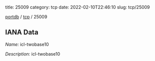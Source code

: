 title: 25009
category: tcp
date: 2022-02-10T22:46:10
slug: tcp/25009

[portdb](/) / [tcp](/category/tcp.html) / 25009


## IANA Data

_Name:_ icl-twobase10

_Description:_ icl-twobase10

